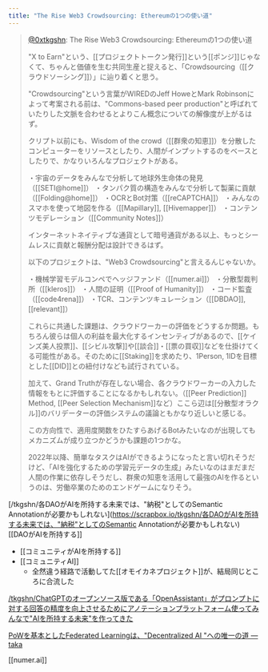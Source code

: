 ```yaml
---
title: "The Rise Web3 Crowdsourcing: Ethereumの1つの使い道"
---
```


> [@0xtkgshn](https://twitter.com/0xtkgshn/status/1688831243226595328): The Rise Web3 Crowdsourcing: Ethereumの1つの使い道
>
>  "X to Earn"という、[[プロジェクトトークン発行]]という[[ポンジ]]じゃなくて、ちゃんと価値を生む共同生産と捉えると、「Crowdsourcing（[[クラウドソーシング]]）」に辿り着くと思う。
>
>  "Crowdsourcing"という言葉がWIREDのJeff HoweとMark Robinsonによって考案される前は、"Commons-based peer production"と呼ばれていたりした文脈を合わせるとよりこん概念についての解像度が上がるはず。
>
>  クリプト以前にも、Wisdom of the crowd（[[群衆の知恵]]）を分散したコンピューターをリソースとしたり、人間がインプットするのをベースとしたりで、かなりいろんなプロジェクトがある。
>
>  ・宇宙のデータをみんなで分析して地球外生命体の発見（[[SETI@home]]）
>  ・タンパク質の構造をみんなで分析して製薬に貢献（[[Folding@home]]）
>  ・OCRとBot対策（[[reCAPTCHA]]）
>  ・みんなのスマホを使って地図を作る（[[Mapillary]], [[Hivemapper]]）
>  ・コンテンツモデレーション（[[Community Notes]]）
>
>  インターネットネイティブな通貨として暗号通貨がある以上、もっとシームレスに貢献と報酬分配は設計できるはず。
>
>  以下のプロジェクトは、"Web3 Crowdsourcing"と言えるんじゃないか。
>
>    ・機械学習モデルコンペでヘッジファンド（[[numer.ai]]）
>    ・分散型裁判所（[[kleros]]）
>    ・人間の証明（[[Proof of Humanity]]）
>    ・コード監査（[[code4rena]]）
>    ・TCR、コンテンツキュレーション（[[DBDAO]], [[relevant]]）
>
>  これらに共通した課題は、クラウドワーカーの評価をどうするか問題。もちろん彼らは個人の利益を最大化するインセンティブがあるので、[[ケインズ美人投票]]、[[シビル攻撃]]や[[談合]]・[[票の買収]]などを仕掛けてくる可能性がある。そのために[[Staking]]を求めたり、1Person, 1IDを目標とした[[DID]]との紐付けなども試行されている。
>
>  加えて、Grand Truthが存在しない場合、各クラウドワーカーの入力した情報をもとに評価することになるかもしれない。（[[Peer Prediction]] Method, [[Peer Selection Mechanism]]など）ここら辺は[[分散型オラクル]]のバリデーターの評価システムの議論ともかなり近しいと感じる。
>
>  この方向性で、適用度関数をひたすらあげるBotみたいなのが出現してもメカニズムが成り立つかどうかも課題の1つかな。
>
>  2022年以降、簡単なタスクはAIができるようになったと言い切れそうだけど、「AIを強化するための学習元データの生成」みたいなのはまだまだ人間の作業に依存しそうだし、群衆の知恵を活用して最強のAIを作るというのは、労働卒業のためのエンドゲームになりそう。

[/tkgshn/各DAOがAIを所持する未来では、"納税"としてのSemantic Annotationが必要かもしれない](https://scrapbox.io/tkgshn/各DAOがAIを所持する未来では、"納税"としてのSemantic Annotationが必要かもしれない)
[[DAOがAIを所持する]]
- [[コミュニティがAIを所持する]]
- [[コミュニティAI]]
    - 全然違う経路で活動してた[[オモイカネプロジェクト]]が、結局同じところに合流した

[/tkgshn/ChatGPTのオープンソース版である「OpenAssistant」がプロンプトに対する回答の精度を向上させるためにアノテーションプラットフォーム使ってみんなで"AIを所持する未来"を作ってきた](https://scrapbox.io/tkgshn/ChatGPTのオープンソース版である「OpenAssistant」がプロンプトに対する回答の精度を向上させるためにアノテーションプラットフォーム使ってみんなで"AIを所持する未来"を作ってきた)

[PoWを基本としたFederated Learningは、"Decentralized AI "への唯一の道 — taka](https://mirror.xyz/0xtkgshn.eth/z0w-OS2vEwAWcTU2pbAo8VCou20uhL7hKOsrOymlUeU)

[[numer.ai]]
